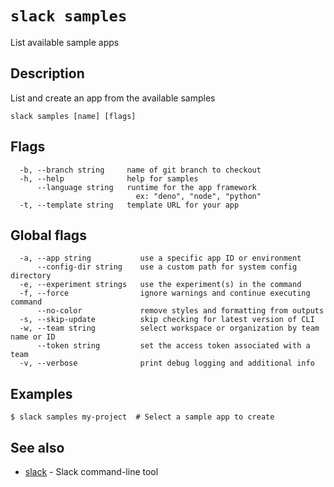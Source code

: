 # `slack samples`

List available sample apps

## Description

List and create an app from the available samples

```
slack samples [name] [flags]
```

## Flags

```
  -b, --branch string     name of git branch to checkout
  -h, --help              help for samples
      --language string   runtime for the app framework
                            ex: "deno", "node", "python"
  -t, --template string   template URL for your app
```

## Global flags

```
  -a, --app string           use a specific app ID or environment
      --config-dir string    use a custom path for system config directory
  -e, --experiment strings   use the experiment(s) in the command
  -f, --force                ignore warnings and continue executing command
      --no-color             remove styles and formatting from outputs
  -s, --skip-update          skip checking for latest version of CLI
  -w, --team string          select workspace or organization by team name or ID
      --token string         set the access token associated with a team
  -v, --verbose              print debug logging and additional info
```

## Examples

```
$ slack samples my-project  # Select a sample app to create
```

## See also

* [slack](slack)	 - Slack command-line tool

